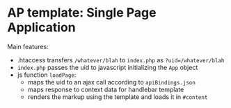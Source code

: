 # AP template: Single Page Application

Main features:

- .htaccess transfers `/whatever/blah` to `index.php` as `?uid=/whatever/blah`
- `index.php` passes the uid to javascript initializing the `App` object
- js function `loadPage`:
	- maps the uid to an ajax call according to `apiBindings.json`
	- maps response to context data for handlebar template
	- renders the markup using the template and loads it in `#content`
